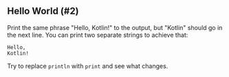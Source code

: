## Hello World (#2)

Print the same phrase "Hello, Kotlin!" to the output, but "Kotlin" should go in the next line.
You can print two separate strings to achieve that: 

```
Hello,
Kotlin!
```

Try to replace `println` with `print` and see what changes.

<!--- Edu. To speed up the typing of the `main` function type just `main` and press `TAB`. --->